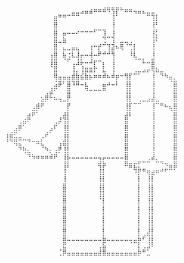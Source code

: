 ⠀⠀⠀⠀⠀⠀⠀⠀⠀⠀⠀⠀⠀⠀⠀⣀⣀⣠⣤⣴⠶⠶⠾⠻⢻⡟⠓⠶⠶⢤⣤⣄⣀⣀⠀⠀⠀⠀⠀
⠀⠀⠀⠀⠀⠀⠀⠀⠀⠀⠀⣶⠛⠛⠉⠉⠉⠀⠀⠀⠀⠀⠀⠀⢸⠁⠀⠀⠀⠀⠀⠀⠉⢹⡇⠀⠀⠀⠀
⠀⠀⠀⠀⠀⠀⠀⠀⠀⠀⠀⣿⠀⠀⠀⠀⠀⠀⠀⠀⠀⠀⠀⠀⢸⠀⠀⠀⠀⠀⠀⠀⠀⢸⠃⠀⠀⠀⠀
⠀⠀⠀⠀⠀⠀⠀⠀⠀⠀⠀⣿⠀⣤⠤⠤⠔⠒⠒⠒⠋⠉⢹⠀⢸⠀⠀⠀⠀⠀⠀⠀⠀⢸⡃⠀⠀⠀⠀
⠀⠀⠀⠀⠀⠀⠀⠀⠀⠀⠀⣿⣀⣷⠀⠀⠀⠀⠀⠀⠀⠀⢙⠉⢹⠀⣀⣀⢀⠀⠀⠀⠀⢸⠇⠀⠀⠀⠀
⠀⠀⠀⠀⠀⠀⠀⠀⠀⠀⠀⣿⠀⣄⣀⣤⣄⠀⠀⢰⠒⡞⠉⢹⣽⠦⢿⠈⢉⡇⠀⠀⠀⢸⠀⠀⠀⠀⠀
⠀⠀⠀⠀⠀⠀⠀⠀⠀⠀⢠⣿⠀⣧⢐⣇⣸⡤⠤⢼⠤⠟⠚⠚⢻⠀⠀⠀⠸⣇⠀⠀⠀⢸⠀⠀⠀⠀⠀
⠀⠀⠀⠀⠀⠀⠀⠀⠀⠀⢸⣿⠀⠈⠋⢀⣸⡧⠤⠼⡖⠒⡄⠀⢸⠀⠀⠀⠀⠈⠉⠧⠤⣿⠀⠀⠀⠀⠀
⠀⠀⠀⠀⠀⠀⠀⠀⠀⠀⠈⣿⠀⠀⠀⢸⡀⢸⣶⣶⡗⠀⣇⠀⢸⠀⠀⠀⠀⢀⣀⣠⡤⢿⣦⣀⠀⠀⠀
⠀⠀⠀⠀⠀⠀⠀⠀⠀⠀⠀⢿⣤⣤⣤⣾⣷⣮⣷⡦⠶⠶⠾⠦⠾⡶⠒⢻⡏⠉⠁⠀⠀⢸⠀⠙⠳⣤⡀
⠀⠀⠀⠀⠀⠀⠀⠀⠀⠀⠀⣨⡿⠃⣿⠹⠿⠤⣆⠀⠀⠀⣤⠴⠤⠇⠀⢸⡇⠀⠀⠀⠀⢸⠀⠀⠀⠈⣿
⠀⠀⠀⠀⠀⠀⠀⠀⠀⢀⣼⠋⠀⠀⣿⠀⠀⠀⠙⠒⠒⠒⠛⠀⠀⠀⠀⢸⡇⠀⠀⠀⠀⢸⠀⠀⠀⠀⣿
⠀⠀⠀⠀⠀⠀⠀⠀⣢⡿⠓⠦⢤⣀⡟⠀⠀⠀⠀⠀⠀⠀⠀⠀⠀⠀⠀⢸⡇⠀⢀⣀⣠⣼⣀⠀⠀⠀⣿
⠀⠀⠀⠀⠀⠀⢀⣾⠟⠀⠀⠀⠀⠀⡟⠀⠀⠀⠀⠀⠀⠀⠀⠀⠀⠀⠀⢸⡏⠉⠉⠀⠀⢸⠉⠛⠦⣄⣿
⠀⠀⠀⠀⠀⣠⡿⠃⠀⠀⠀⠀⠀⣰⡇⠀⠀⠀⠀⠀⠀⠀⠀⠀⠀⠀⠀⣸⡇⠀⠀⠀⠀⢸⠀⠀⠀⠈⣿
⠀⠀⠀⢀⣴⠟⠀⠀⠀⠀⠀⢀⡼⢹⡇⠀⠀⠀⠀⠀⠀⠀⠀⠀⠀⠀⠀⣿⠀⠀⠀⠀⠀⢸⠀⠀⠀⠀⣿
⠀⠀⣠⡿⠁⠀⠀⠀⠀⠀⣠⠏⠀⢸⡇⠀⠀⠀⠀⠀⠀⠀⠀⠀⠀⠀⠀⣿⠀⠀⠀⠀⠀⢸⠀⠀⠀⠀⣿
⢰⣾⣋⣀⠀⠀⠀⠀⢀⠞⠁⠀⠀⢸⡇⠀⠀⠀⠀⠀⠀⠀⠀⠀⠀⠀⠀⣿⠀⠀⠀⠀⠀⢸⠀⠀⠀⠀⣿
⠘⠙⢿⣍⠉⠙⠒⠶⣇⠀⠀⠀⢠⣾⡇⠀⠀⠀⠀⠀⠀⠀⠀⠀⠀⠀⠀⣿⠀⠀⠀⠀⠀⢸⠀⠀⠀⠀⣿
⠀⠀⠀⠙⢷⣄⠀⠀⠈⠳⡄⢠⡟⢸⡇⠀⠀⠀⠀⠀⠀⠀⠀⠀⠀⠀⠀⣿⠀⠀⠀⠀⠀⢸⠀⠀⠀⠀⣿
⠀⠀⠀⠀⠀⠙⠳⠶⠶⠶⠾⠟⠀⢸⡧⠤⠤⠤⠤⠤⠤⢤⡤⠤⠤⠤⠤⣿⠀⠀⠀⠀⢀⣼⡀⠀⠀⠀⣿
⠀⠀⠀⠀⠀⠀⠀⠀⠀⠀⠀⠀⠀⢸⡇⠀⠀⠀⠀⠀⠀⢾⡷⠀⠀⠀⠀⠿⣶⣖⡋⠉⠉⠀⠉⠙⠲⣤⣿
⠀⠀⠀⠀⠀⠀⠀⠀⠀⠀⠀⠀⠀⢸⠀⠀⠀⠀⠀⠀⠀⢸⡇⠀⠀⠀⠀⠀⠀⠹⡟⠛⢶⣴⠶⠚⠋⠉⠁
⠀⠀⠀⠀⠀⠀⠀⠀⠀⠀⠀⠀⠀⢸⠀⠀⠀⠀⠀⠀⠀⢸⡇⠀⠀⠀⠀⠀⠀⠀⡇⠀⢸⡇⠀⠀⠀⠀⠀
⠀⠀⠀⠀⠀⠀⠀⠀⠀⠀⠀⠀⠀⣿⠀⠀⠀⠀⠀⠀⠀⢸⡇⠀⠀⠀⠀⠀⠀⠀⡇⠀⢸⡇⠀⠀⠀⠀⠀
⠀⠀⠀⠀⠀⠀⠀⠀⠀⠀⠀⠀⠀⣿⠀⠀⠀⠀⠀⠀⠀⢸⡇⠀⠀⠀⠀⠀⠀⠀⡇⠀⢸⡇⠀⠀⠀⠀⠀
⠀⠀⠀⠀⠀⠀⠀⠀⠀⠀⠀⠀⠀⣿⠀⠀⠀⠀⠀⠀⠀⠈⡇⠀⠀⠀⠀⠀⠀⠀⡇⠀⢸⡇⠀⠀⠀⠀⠀
⠀⠀⠀⠀⠀⠀⠀⠀⠀⠀⠀⠀⠀⣿⠀⠀⠀⠀⠀⠀⠀⠀⡇⠀⠀⠀⠀⠀⠀⠀⡇⠀⢸⡇⠀⠀⠀⠀⠀
⠀⠀⠀⠀⠀⠀⠀⠀⠀⠀⠀⠀⠀⣿⠀⠀⠀⠀⠀⠀⠀⠀⡇⠀⠀⠀⠀⠀⠀⠀⡇⠀⢸⡇⠀⠀⠀⠀⠀
⠀⠀⠀⠀⠀⠀⠀⠀⠀⠀⠀⠀⠀⣿⠀⠀⠀⠀⠀⠀⠀⠀⡇⠀⠀⠀⠀⠀⠀⠀⡇⠀⢸⡇⠀⠀⠀⠀⠀
⠀⠀⠀⠀⠀⠀⠀⠀⠀⠀⠀⠀⠀⣿⠀⠀⠀⠀⠀⠀⠀⠀⡇⠀⠀⠀⠀⠀⠀⠀⡇⠀⣸⡇⠀⠀⠀⠀⠀
⠀⠀⠀⠀⠀⠀⠀⠀⠀⠀⠀⠀⠀⣿⣀⣀⣀⣀⣀⣀⣀⣀⣧⣀⣀⣀⣀⣀⣀⣀⣧⠞⢹⡇⠀⠀⠀⠀⠀
⠀⠀⠀⠀⠀⠀⠀⠀⠀⠀⠀⠀⠀⣟⠀⠀⠀⠀⠀⠀⠀⢀⣯⠀⠀⠀⠀⠀⠈⠉⡇⢀⣸⠇⠀⠀⠀⠀⠀
⠀⠀⠀⠀⠀⠀⠀⠀⠀⠀⠀⠀⢈⡿⣤⣤⣤⣤⣤⣤⣤⣼⣿⣤⣤⣤⣤⣤⣤⣤⡷⠛⣁⠀⠀⠀⠀⠀⠀
